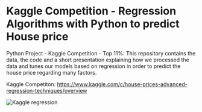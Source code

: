 # Kaggle Competition - Regression Algorithms with Python to predict House price
Python Project - Kaggle Competition - Top 11%: This repository contains the data, the code and a short presentation explaining how we processed the data and tunes our models based on regression in order to predict the house price regarding many factors.

Kaggle Competiton: https://www.kaggle.com/c/house-prices-advanced-regression-techniques/overview

![Kaggle regression](https://user-images.githubusercontent.com/55701302/86531121-e1d33380-bebe-11ea-990b-add9fd6e4e4a.png)

